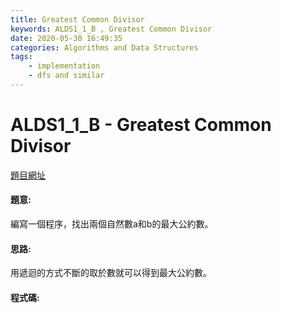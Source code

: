 ```yaml
---
title: Greatest Common Divisor
keywords: ALDS1_1_B , Greatest Common Divisor
date: 2020-05-30 16:49:35
categories: Algorithms and Data Structures
tags:
    - implementation
    - dfs and similar
---
```

# ALDS1_1_B - Greatest Common Divisor
[題目網址](https://onlinejudge.u-aizu.ac.jp/courses/lesson/1/ALDS1/1/ALDS1_1_B)


#### 題意:
編寫一個程序，找出兩個自然數a和b的最大公約數。
<!-- more -->
#### 思路:
用遞迴的方式不斷的取於數就可以得到最大公約數。

#### 程式碼:
<script src="https://gist.github.com/Daviswww/6159a659218aad44c6213b1360cc6912.js"></script>